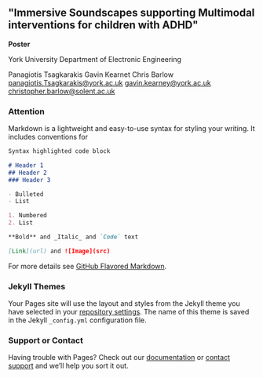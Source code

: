 ## "Immersive Soundscapes supporting Multimodal interventions for children with ADHD"
**Poster**

York University                                             Department of Electronic Engineering 

Panagiotis Tsagkarakis            Gavin Kearnet             Chris Barlow
panagiotis.Tsagkarakis@york.ac.uk gavin.kearney@york.ac.uk  christopher.barlow@solent.ac.uk

### Attention 

Markdown is a lightweight and easy-to-use syntax for styling your writing. It includes conventions for

```markdown
Syntax highlighted code block

# Header 1
## Header 2
### Header 3

- Bulleted
- List

1. Numbered
2. List

**Bold** and _Italic_ and `Code` text

[Link](url) and ![Image](src)
```

For more details see [GitHub Flavored Markdown](https://guides.github.com/features/mastering-markdown/).

### Jekyll Themes

Your Pages site will use the layout and styles from the Jekyll theme you have selected in your [repository settings](https://github.com/panoson/Soundscape_ADHD/settings/pages). The name of this theme is saved in the Jekyll `_config.yml` configuration file.

### Support or Contact

Having trouble with Pages? Check out our [documentation](https://docs.github.com/categories/github-pages-basics/) or [contact support](https://support.github.com/contact) and we’ll help you sort it out.
